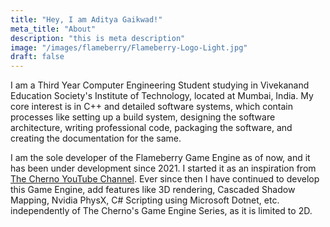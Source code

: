 ```yaml
---
title: "Hey, I am Aditya Gaikwad!"
meta_title: "About"
description: "this is meta description"
image: "/images/flameberry/Flameberry-Logo-Light.jpg"
draft: false
---
```


I am a Third Year Computer Engineering Student studying in Vivekanand Education Society's Institute of Technology, located at Mumbai, India. My core interest is in C++ and detailed software systems, which contain processes like setting up a build system, designing the software architecture, writing professional code, packaging the software, and creating the documentation for the same.


I am the sole developer of the Flameberry Game Engine as of now, and it has been under development since 2021. I started it as an inspiration from <a href="https://www.youtube.com/@TheCherno">The Cherno YouTube Channel</a>. Ever since then I have continued to develop this Game Engine, add features like 3D rendering, Cascaded Shadow Mapping, Nvidia PhysX, C# Scripting using Microsoft Dotnet, etc. independently of The Cherno's Game Engine Series, as it is limited to 2D.